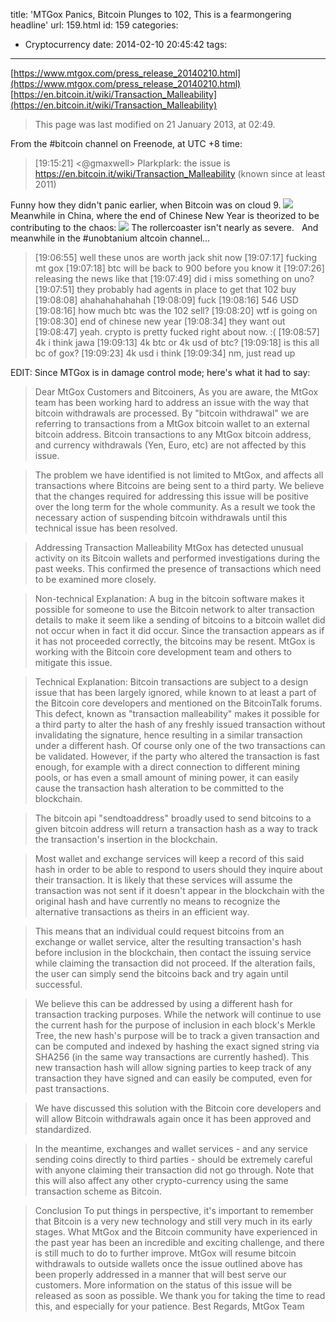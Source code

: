title: 'MTGox Panics, Bitcoin Plunges to 102, This is a fearmongering headline'
url: 159.html
id: 159
categories:
  - Cryptocurrency
date: 2014-02-10 20:45:42
tags:
---
[https://www.mtgox.com/press_release_20140210.html](https://www.mtgox.com/press_release_20140210.html) [https://en.bitcoin.it/wiki/Transaction_Malleability](https://en.bitcoin.it/wiki/Transaction_Malleability)

> This page was last modified on 21 January 2013, at 02:49.

From the #bitcoin channel on Freenode, at UTC +8 time:

> [19:15:21] <@gmaxwell> Plarkplark: the issue is https://en.bitcoin.it/wiki/Transaction_Malleability (known since at least 2011)

Funny how they didn't panic earlier, when Bitcoin was on cloud 9. [![](/wp-content/uploads/2014/02/btce-102-e1392034388900-150x150.jpg)](/wp-content/uploads/2014/02/btce-102-e1392034388900-1024x721.jpg) Meanwhile in China, where the end of Chinese New Year is theorized to be contributing to the chaos: [![](/wp-content/uploads/2014/02/okcoin_ticker-e1392038698106-150x150.jpg)](/wp-content/uploads/2014/02/okcoin_ticker-e1392038698106.jpg) The rollercoaster isn't nearly as severe.   And meanwhile in the #unobtanium altcoin channel...

> [19:06:55] <redactedname1> well these unos are worth jack shit now
[19:07:17] <redactedname1> fucking mt gox
[19:07:18] <redactedname2> btc will be back to 900 before you know it
[19:07:26] <redactedname1> releasing the news like that
[19:07:49] <redactedname3> did i miss something on uno?
[19:07:51] <redactedname1> they probably had agents in place to get that 102 buy
[19:08:08] <redactedname4> ahahahahahahah
[19:08:09] <redactedname4> fuck
[19:08:16] <redactedname4> 546 USD
[19:08:16] <redactedname2> how much btc was the 102 sell?
[19:08:20] <redactedname4> wtf is going on
[19:08:30] <redactedname1> end of chinese new year
[19:08:34] <redactedname1> they want out
[19:08:47] <redactedname5> yeah. crypto is pretty fucked right about now. :(
[19:08:57] <redactedname6> 4k i think jawa
[19:09:13] <redactedname2> 4k btc or 4k usd of btc?
[19:09:18] <redactedname4> is this all bc of gox?
[19:09:23] <redactedname6> 4k usd i think
[19:09:34] <redactedname4> nm, just read up

EDIT: Since MTGox is in damage control mode; here's what it had to say:

> Dear MtGox Customers and Bitcoiners,
As you are aware, the MtGox team has been working hard to address an issue with the way that bitcoin withdrawals are processed. By "bitcoin withdrawal" we are referring to transactions from a MtGox bitcoin wallet to an external bitcoin address. Bitcoin transactions to any MtGox bitcoin address, and currency withdrawals (Yen, Euro, etc) are not affected by this issue.

>The problem we have identified is not limited to MtGox, and affects all transactions where Bitcoins are being sent to a third party. We believe that the changes required for addressing this issue will be positive over the long term for the whole community. As a result we took the necessary action of suspending bitcoin withdrawals until this technical issue has been resolved.

>Addressing Transaction Malleability
MtGox has detected unusual activity on its Bitcoin wallets and performed investigations during the past weeks. This confirmed the presence of transactions which need to be examined more closely.

>Non-technical Explanation:
A bug in the bitcoin software makes it possible for someone to use the Bitcoin network to alter transaction details to make it seem like a sending of bitcoins to a bitcoin wallet did not occur when in fact it did occur. Since the transaction appears as if it has not proceeded correctly, the bitcoins may be resent. MtGox is working with the Bitcoin core development team and others to mitigate this issue.

>Technical Explanation:
Bitcoin transactions are subject to a design issue that has been largely ignored, while known to at least a part of the Bitcoin core developers and mentioned on the BitcoinTalk forums. This defect, known as "transaction malleability" makes it possible for a third party to alter the hash of any freshly issued transaction without invalidating the signature, hence resulting in a similar transaction under a different hash. Of course only one of the two transactions can be validated. However, if the party who altered the transaction is fast enough, for example with a direct connection to different mining pools, or has even a small amount of mining power, it can easily cause the transaction hash alteration to be committed to the blockchain.

>The bitcoin api "sendtoaddress" broadly used to send bitcoins to a given bitcoin address will return a transaction hash as a way to track the transaction's insertion in the blockchain.

>Most wallet and exchange services will keep a record of this said hash in order to be able to respond to users should they inquire about their transaction. It is likely that these services will assume the transaction was not sent if it doesn't appear in the blockchain with the original hash and have currently no means to recognize the alternative transactions as theirs in an efficient way.

>This means that an individual could request bitcoins from an exchange or wallet service, alter the resulting transaction's hash before inclusion in the blockchain, then contact the issuing service while claiming the transaction did not proceed. If the alteration fails, the user can simply send the bitcoins back and try again until successful.

>We believe this can be addressed by using a different hash for transaction tracking purposes. While the network will continue to use the current hash for the purpose of inclusion in each block's Merkle Tree, the new hash's purpose will be to track a given transaction and can be computed and indexed by hashing the exact signed string via SHA256 (in the same way transactions are currently hashed).
This new transaction hash will allow signing parties to keep track of any transaction they have signed and can easily be computed, even for past transactions.

>We have discussed this solution with the Bitcoin core developers and will allow Bitcoin withdrawals again once it has been approved and standardized.

> In the meantime, exchanges and wallet services - and any service sending coins directly to third parties - should be extremely careful with anyone claiming their transaction did not go through.
Note that this will also affect any other crypto-currency using the same transaction scheme as Bitcoin.

> Conclusion
To put things in perspective, it's important to remember that Bitcoin is a very new technology and still very much in its early stages. What MtGox and the Bitcoin community have experienced in the past year has been an incredible and exciting challenge, and there is still much to do to further improve.
MtGox will resume bitcoin withdrawals to outside wallets once the issue outlined above has been properly addressed in a manner that will best serve our customers.
More information on the status of this issue will be released as soon as possible.
We thank you for taking the time to read this, and especially for your patience.
Best Regards,
MtGox Team